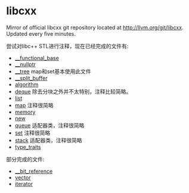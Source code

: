 # libcxx
Mirror of official libcxx git repository located at http://llvm.org/git/libcxx. Updated every five minutes.

尝试对libc++ STL进行注释，现在已经完成的文件有:

- [__functional_base](include/__functional_base)
- [__nullptr](include/__nullptr)
- [__tree](include/__tree) map和set基本使用此文件
- [__split_buffer](include/__split_buffer)
- [algorithm](include/algorithm)
- [deque](include/deque) 除去分块之外并不太特别，注释比较简略。
- [list](include/list)
- [map](include/map) 注释很简略
- [memory](include/memory)
- [new](include/new)
- [queue](include/queue) 适配器类，注释很简略
- [set](include/set) 注释很简略
- [stack](include/stack) 适配器类，注释很简略
- [type_traits](include/type_traits)

部分完成的文件:

- [__bit_reference](include/__bit_reference)
- [vector](include/vector)
- [iterator](include/iterator)
